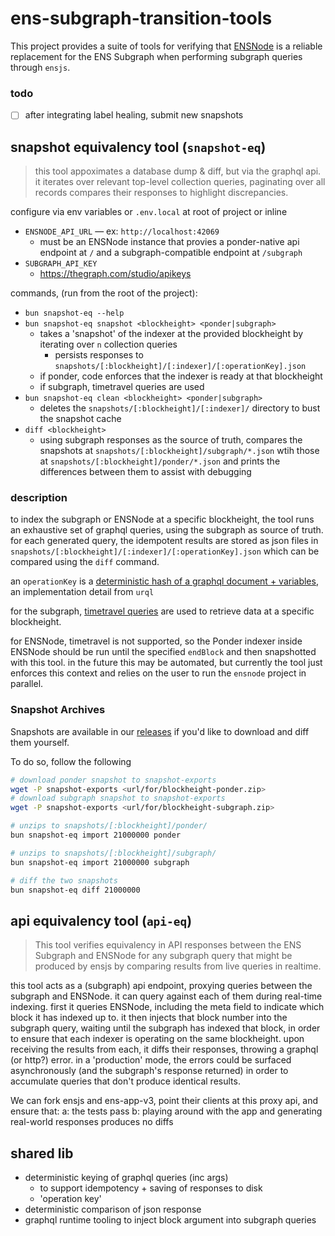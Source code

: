 # ens-subgraph-transition-tools

This project provides a suite of tools for verifying that [ENSNode](https://github.com/namehash/ensnode) is a reliable replacement for the ENS Subgraph when performing subgraph queries through `ensjs`.

### todo

- [ ] after integrating label healing, submit new snapshots

## snapshot equivalency tool (`snapshot-eq`)

> this tool appoximates a database dump & diff, but via the graphql api. it iterates over relevant top-level collection queries, paginating over all records compares their responses to highlight discrepancies.

configure via env variables or `.env.local` at root of project or inline
- `ENSNODE_API_URL` — ex: `http://localhost:42069`
  - must be an ENSNode instance that provies a ponder-native api endpoint at `/` and a subgraph-compatible endpoint at `/subgraph`
- `SUBGRAPH_API_KEY`
  - https://thegraph.com/studio/apikeys

commands, (run from the root of the project):
- `bun snapshot-eq --help`
- `bun snapshot-eq snapshot <blockheight> <ponder|subgraph>`
  - takes a 'snapshot' of the indexer at the provided blockheight by iterating over `n` collection queries
    - persists responses to `snapshots/[:blockheight]/[:indexer]/[:operationKey].json`
  - if ponder, code enforces that the indexer is ready at that blockheight
  - if subgraph, timetravel queries are used
- `bun snapshot-eq clean <blockheight> <ponder|subgraph>`
  - deletes the `snapshots/[:blockheight]/[:indexer]/` directory to bust the snapshot cache
- `diff <blockheight>`
  - using subgraph responses as the source of truth, compares the snapshots at `snapshots/[:blockheight]/subgraph/*.json` wtih those at `snapshots/[:blockheight]/ponder/*.json` and prints the differences between them to assist with debugging

### description

to index the subgraph or ENSNode at a specific blockheight, the tool runs an exhaustive set of graphql queries, using the subgraph as source of truth. for each generated query, the idempotent results are stored as json files in `snapshots/[:blockheight]/[:indexer]/[:operationKey].json` which can be compared using the `diff` command.

an `operationKey` is a [deterministic hash of a graphql document + variables](https://commerce.nearform.com/open-source/urql/docs/basics/document-caching/#operation-keys), an implementation detail from `urql`

for the subgraph, [timetravel queries](https://thegraph.com/docs/en/subgraphs/querying/graphql-api/#time-travel-queries) are used to retrieve data at a specific blockheight.

for ENSNode, timetravel is not supported, so the Ponder indexer inside ENSNode should be run until the specified `endBlock` and then snapshotted with this tool. in the future this may be automated, but currently the tool just enforces this context and relies on the user to run the `ensnode` project in parallel.

### Snapshot Archives

Snapshots are available in our [releases](https://github.com/namehash/ens-subgraph-transition-tools/releases) if you'd like to download and diff them yourself.

To do so, follow the following

```bash
# download ponder snapshot to snapshot-exports
wget -P snapshot-exports <url/for/blockheight-ponder.zip>
# download subgraph snapshot to snapshot-exports
wget -P snapshot-exports <url/for/blockheight-subgraph.zip>

# unzips to snapshots/[:blockheight]/ponder/
bun snapshot-eq import 21000000 ponder

# unzips to snapshots/[:blockheight]/subgraph/
bun snapshot-eq import 21000000 subgraph

# diff the two snapshots
bun snapshot-eq diff 21000000
```

## api equivalency tool (`api-eq`)

> This tool verifies equivalency in API responses between the ENS Subgraph and ENSNode for any subgraph query that might be produced by ensjs by comparing results from live queries in realtime.

this tool acts as a (subgraph) api endpoint, proxying queries between the subgraph and ENSNode. it can query against each of them during real-time indexing. first it queries ENSNode, including the meta field to indicate which block it has indexed up to. it then injects that block number into the subgraph query, waiting until the subgraph has indexed that block, in order to ensure that each indexer is operating on the same blockheight. upon receiving the results from each, it diffs their responses, throwing a graphql (or http?) error. in a 'production' mode, the errors could be surfaced asynchronously (and the subgraph's response returned) in order to accumulate queries that don't produce identical results.

We can fork ensjs and ens-app-v3, point their clients at this proxy api, and ensure that:
a: the tests pass
b: playing around with the app and generating real-world responses produces no diffs

## shared lib

- deterministic keying of graphql queries (inc args)
  - to support idempotency + saving of responses to disk
  - 'operation key'
- deterministic comparison of json response
- graphql runtime tooling to inject block argument into subgraph queries

